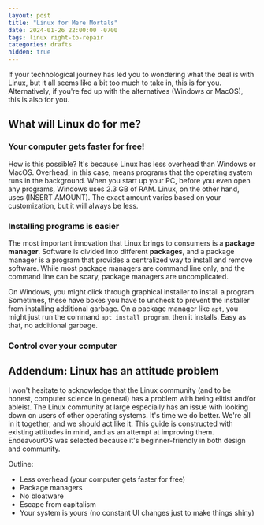 ```yaml
---
layout: post
title: "Linux for Mere Mortals"
date: 2024-01-26 22:00:00 -0700
tags: linux right-to-repair
categories: drafts
hidden: true
--- 
```


If your technological journey has led you to wondering what the deal is with Linux, 
but it all seems like a bit too much to take in, this is for you. Alternatively, 
if you're fed up with the alternatives (Windows or MacOS), this is also for you.


## What will Linux do for me?

### Your computer gets faster for free! 
How is this possible? It's because Linux has less overhead than Windows or MacOS. 
Overhead, in this case, means programs that the operating system runs in the 
background. When you start up your PC, before you even open any programs, Windows 
uses 2.3 GB of RAM. Linux, on the other hand, uses (INSERT AMOUNT). The exact 
amount varies based on your customization, but it will always be less. 

### Installing programs is easier
The most important innovation that Linux brings to consumers is a **package manager**. 
Software is divided into different **packages**, and a package manager is a program
that provides a centralized way to install and remove software. While most package
managers are command line only, and the command line can be scary, package managers
are uncomplicated. 

On Windows, you might click through graphical installer to install a program. Sometimes, 
these have boxes you have to uncheck to prevent the installer from installing additional
garbage. On a package manager like `apt`, you might just run the command 
`apt install program`, then it installs. Easy as that, no additional garbage. 

### Control over your computer
<!-- TODO: Research permission levels on linux -->
<!-- Use example: Candy crush installed with system privileges on Windows -->


## Addendum: Linux has an attitude problem 
I won't hesitate to acknowledge that the Linux community (and to be honest, computer science in general)
has a problem with being elitist and/or ableist. The Linux community at large
especially has an issue with looking down on users of other operating systems. 
It's time we do better. We're all in it together, and we should act like it. 
This guide is constructed with existing attitudes in mind, and as an attempt 
at improving them. EndeavourOS was selected because it's beginner-friendly in both 
design and community. 

Outline: 
- Less overhead (your computer gets faster for free)
- Package managers 
- No bloatware 
- Escape from capitalism 
- Your system is yours (no constant UI changes just to make things shiny)
